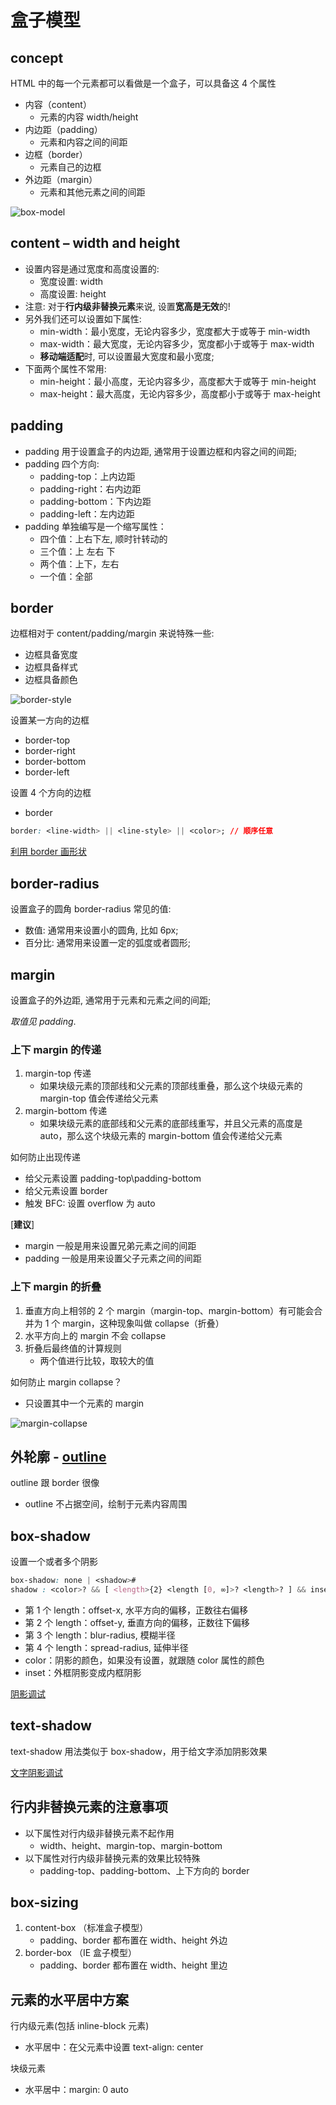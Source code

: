 # 盒子模型

## concept

HTML 中的每一个元素都可以看做是一个盒子，可以具备这 4 个属性

- 内容（content）
  - 元素的内容 width/height
- 内边距（padding）
  - 元素和内容之间的间距
- 边框（border）
  - 元素自己的边框
- 外边距（margin）
  - 元素和其他元素之间的间距

![box-model](/img/web/css/box-model/box-model.jpg)

## content – width and height

- 设置内容是通过宽度和高度设置的:
  - 宽度设置: width
  - 高度设置: height
- 注意: 对于**行内级非替换元素**来说, 设置**宽高是无效**的!
- 另外我们还可以设置如下属性:
  - min-width：最小宽度，无论内容多少，宽度都大于或等于 min-width
  - max-width：最大宽度，无论内容多少，宽度都小于或等于 max-width
  - **移动端适配**时, 可以设置最大宽度和最小宽度;
- 下面两个属性不常用:
  - min-height：最小高度，无论内容多少，高度都大于或等于 min-height
  - max-height：最大高度，无论内容多少，高度都小于或等于 max-height

## padding

- padding 用于设置盒子的内边距, 通常用于设置边框和内容之间的间距;
- padding 四个方向:
  - padding-top：上内边距
  - padding-right：右内边距
  - padding-bottom：下内边距
  - padding-left：左内边距
- padding 单独编写是一个缩写属性：
  - 四个值：上右下左, 顺时针转动的
  - 三个值：上 左右 下
  - 两个值：上下，左右
  - 一个值：全部

## border

边框相对于 content/padding/margin 来说特殊一些:

- 边框具备宽度
- 边框具备样式
- 边框具备颜色

![border-style](/img/web/css/box-model/border-style.jpg)

设置某一方向的边框

- border-top
- border-right
- border-bottom
- border-left

设置 4 个方向的边框

- border

```css
border: <line-width> || <line-style> || <color>; // 顺序任意
```

[利用 border 画形状](https://css-tricks.com/the-shapes-of-css/#top-of-site)

## border-radius

设置盒子的圆角
border-radius 常见的值:

- 数值: 通常用来设置小的圆角, 比如 6px;
- 百分比: 通常用来设置一定的弧度或者圆形;

## margin

设置盒子的外边距, 通常用于元素和元素之间的间距;

_取值见 padding_.

### 上下 margin 的传递

1. margin-top 传递
   - 如果块级元素的顶部线和父元素的顶部线重叠，那么这个块级元素的 margin-top 值会传递给父元素
2. margin-bottom 传递
   - 如果块级元素的底部线和父元素的底部线重写，并且父元素的高度是 auto，那么这个块级元素的 margin-bottom 值会传递给父元素

如何防止出现传递

- 给父元素设置 padding-top\padding-bottom
- 给父元素设置 border
- 触发 BFC: 设置 overflow 为 auto

[**建议**]

- margin 一般是用来设置兄弟元素之间的间距
- padding 一般是用来设置父子元素之间的间距

### 上下 margin 的折叠

1. 垂直方向上相邻的 2 个 margin（margin-top、margin-bottom）有可能会合并为 1 个 margin，这种现象叫做 collapse（折叠）
2. 水平方向上的 margin 不会 collapse
3. 折叠后最终值的计算规则
   - 两个值进行比较，取较大的值

如何防止 margin collapse？

- 只设置其中一个元素的 margin

![margin-collapse](/img/web/css/box-model/margin-collapse.jpg)

## 外轮廓 - [outline](https://developer.mozilla.org/zh-CN/docs/Web/CSS/outline)

outline 跟 border 很像

- outline 不占据空间，绘制于元素内容周围

## box-shadow

设置一个或者多个阴影

```css
box-shadow: none | <shadow>#
shadow : <color>? && [ <length>{2} <length [0, ∞]>? <length>? ] && inset?;
```

- 第 1 个 length：offset-x, 水平方向的偏移，正数往右偏移
- 第 2 个 length：offset-y, 垂直方向的偏移，正数往下偏移
- 第 3 个 length：blur-radius, 模糊半径
- 第 4 个 length：spread-radius, 延伸半径
- color：阴影的颜色，如果没有设置，就跟随 color 属性的颜色
- inset：外框阴影变成内框阴影

[阴影调试](https://html-css-js.com/css/generator/box-shadow/)

## text-shadow

text-shadow 用法类似于 box-shadow，用于给文字添加阴影效果

[文字阴影调试](https://html-css-js.com/css/generator/box-shadow/)

## 行内非替换元素的注意事项

- 以下属性对行内级非替换元素不起作用
  - width、height、margin-top、margin-bottom
- 以下属性对行内级非替换元素的效果比较特殊
  - padding-top、padding-bottom、上下方向的 border

## box-sizing

1. content-box （标准盒子模型）
   - padding、border 都布置在 width、height 外边
2. border-box （IE 盒子模型）
   - padding、border 都布置在 width、height 里边

## 元素的水平居中方案

行内级元素(包括 inline-block 元素)

- 水平居中：在父元素中设置 text-align: center

块级元素

- 水平居中：margin: 0 auto
